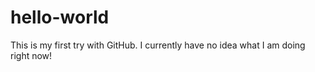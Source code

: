 # hello-world
This is my first try with GitHub. I currently have no idea what I am doing right now!
